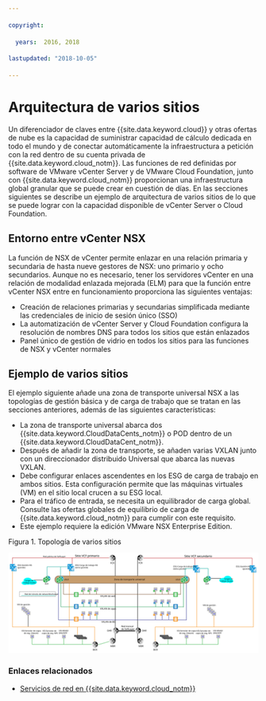 ```yaml
---

copyright:

  years:  2016, 2018

lastupdated: "2018-10-05"

---
```


# Arquitectura de varios sitios

Un diferenciador de claves entre {{site.data.keyword.cloud}} y otras ofertas de nube es la capacidad de suministrar capacidad de cálculo dedicada en todo el mundo y de conectar automáticamente la infraestructura a petición con la red dentro de su cuenta privada de {{site.data.keyword.cloud_notm}}. Las funciones de red definidas por software de VMware vCenter Server y de VMware Cloud Foundation, junto con {{site.data.keyword.cloud_notm}} proporcionan una infraestructura global granular que se puede crear en cuestión de días. En las secciones siguientes se describe un ejemplo de arquitectura de varios sitios de lo que se puede lograr con la capacidad disponible de vCenter Server o Cloud Foundation.

## Entorno entre vCenter NSX

La función de NSX de vCenter permite enlazar en una relación primaria y secundaria de hasta nueve gestores de NSX: uno primario y ocho secundarios. Aunque no es necesario, tener los servidores vCenter en una relación de modalidad enlazada mejorada (ELM) para que la función entre vCenter NSX entre en funcionamiento proporciona las siguientes ventajas:

* Creación de relaciones primarias y secundarias simplificada mediante las credenciales de inicio de sesión único (SSO)
* La automatización de vCenter Server y Cloud Foundation configura la resolución de nombres DNS para todos los sitios que están enlazados
* Panel único de gestión de vidrio en todos los sitios para las funciones de NSX y vCenter normales

## Ejemplo de varios sitios

El ejemplo siguiente añade una zona de transporte universal NSX a las topologías de gestión básica y de carga de trabajo que se tratan en las secciones anteriores, además de las siguientes características:

* La zona de transporte universal abarca dos {{site.data.keyword.CloudDataCents_notm}} o POD dentro de un {{site.data.keyword.CloudDataCent_notm}}.
* Después de añadir la zona de transporte, se añaden varias VXLAN junto con un direccionador distribuido Universal que abarca las nuevas VXLAN.
* Debe configurar enlaces ascendentes en los ESG de carga de trabajo en ambos sitios. Esta configuración permite que las máquinas virtuales (VM) en el sitio local crucen a su ESG local.
* Para el tráfico de entrada, se necesita un equilibrador de carga global. Consulte las ofertas globales de equilibrio de carga de {{site.data.keyword.cloud_notm}} para cumplir con este requisito.
* Este ejemplo requiere la edición VMware NSX Enterprise Edition.

Figura 1. Topología de varios sitios

![Tipología multisitio](multisite_topology.svg "Topología multisitio")

### Enlaces relacionados

* [Servicios de red en {{site.data.keyword.cloud_notm}}](networking_services.html)
